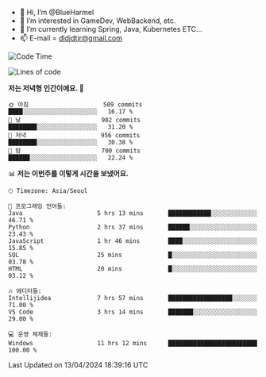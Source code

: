 - 👋 Hi, I’m @BlueHarmel
- 👀 I’m interested in GameDev, WebBackend, etc.
- 🌱 I’m currently learning Spring, Java, Kubernetes ETC...
- 📫 E-mail = dldjdtjr@gmail.com
  <!--START_SECTION:waka-->
![Code Time](http://img.shields.io/badge/Code%20Time-559%20hrs%2013%20mins-blue)

![Lines of code](https://img.shields.io/badge/%EC%A0%80%EB%8A%94%20%EC%97%AC%ED%83%9C%EA%B9%8C%EC%A7%80%20-44.9%20million%20%EC%A4%84%EC%9D%98%20%EC%BD%94%EB%93%9C%EB%A5%BC%20%EC%9E%91%EC%84%B1%ED%96%88%EC%96%B4%EC%9A%94.-blue)

**저는 저녁형 인간이에요. 🦉** 

```text
🌞 아침                     509 commits         ████░░░░░░░░░░░░░░░░░░░░░   16.17 % 
🌆 낮　                     982 commits         ████████░░░░░░░░░░░░░░░░░   31.20 % 
🌃 저녁                     956 commits         ████████░░░░░░░░░░░░░░░░░   30.38 % 
🌙 밤　                     700 commits         ██████░░░░░░░░░░░░░░░░░░░   22.24 % 
```


📊 **저는 이번주를 이렇게 시간을 보냈어요.** 

```text
🕑︎ Timezone: Asia/Seoul

💬 프로그래밍 언어들: 
Java                     5 hrs 13 mins       ████████████░░░░░░░░░░░░░   46.71 % 
Python                   2 hrs 37 mins       ██████░░░░░░░░░░░░░░░░░░░   23.43 % 
JavaScript               1 hr 46 mins        ████░░░░░░░░░░░░░░░░░░░░░   15.85 % 
SQL                      25 mins             █░░░░░░░░░░░░░░░░░░░░░░░░   03.78 % 
HTML                     20 mins             █░░░░░░░░░░░░░░░░░░░░░░░░   03.12 % 

🔥 에디터들: 
Intellijidea             7 hrs 57 mins       ██████████████████░░░░░░░   71.00 % 
VS Code                  3 hrs 14 mins       ███████░░░░░░░░░░░░░░░░░░   29.00 % 

💻 운영 체제들: 
Windows                  11 hrs 12 mins      █████████████████████████   100.00 % 
```


 Last Updated on 13/04/2024 18:39:16 UTC
<!--END_SECTION:waka-->
<!---
BlueHarmel/BlueHarmel is a ✨ special ✨ repository because its `README.md` (this file) appears on your GitHub profile.
You can click the Preview link to take a look at your changes.
--->

